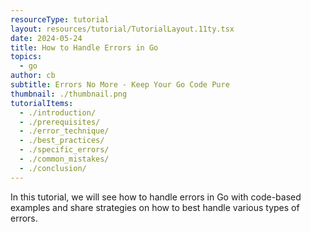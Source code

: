 ```yaml
---
resourceType: tutorial
layout: resources/tutorial/TutorialLayout.11ty.tsx
date: 2024-05-24
title: How to Handle Errors in Go
topics:
  - go
author: cb
subtitle: Errors No More - Keep Your Go Code Pure
thumbnail: ./thumbnail.png
tutorialItems:
  - ./introduction/
  - ./prerequisites/
  - ./error_technique/
  - ./best_practices/
  - ./specific_errors/
  - ./common_mistakes/
  - ./conclusion/
---
```


In this tutorial, we will see how to handle errors in Go with code-based examples and share strategies on how to best handle various types of errors.
